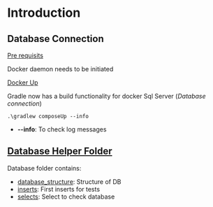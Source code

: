 # Introduction

## Database Connection

<ins>Pre requisits</ins>

Docker daemon needs to be initiated

<ins>Docker Up</ins>

Gradle now has a build functionality for docker Sql Server (_Database connection_)

```shell
.\gradlew composeUp --info
```

- **--info**: To check log messages

## [Database Helper Folder](src/main/database_helpers/)

Database folder contains:

- [database_structure](src/main/database_helpers/1_database_structure/database_structure.sql): Structure of DB
- [inserts](src/main/database_helpers/2_inserts/inserts.sql): First inserts for tests
- [selects](src/main/database_helpers/3_selects/select_all_tables.sql): Select to check database